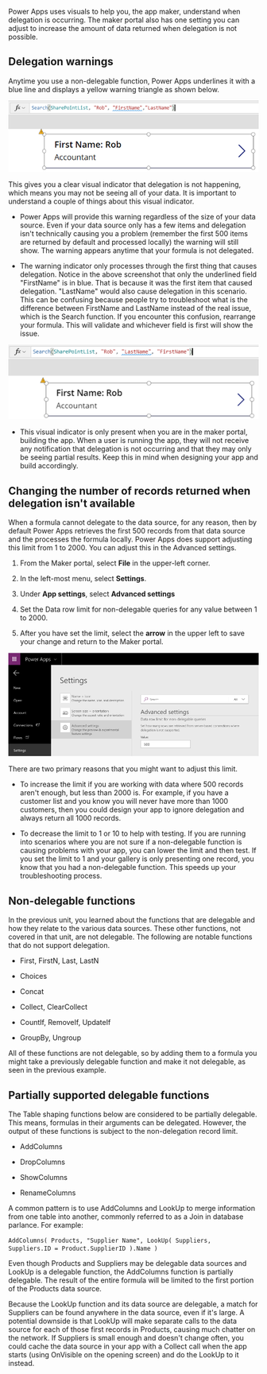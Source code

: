 Power Apps uses visuals to help you, the app maker, understand when
delegation is occurring. The maker portal also has one setting you can
adjust to increase the amount of data returned when delegation is not
possible.

Delegation warnings
-------------------

Anytime you use a non-delegable function, Power Apps underlines it with a
blue line and displays a yellow warning triangle as shown below.

![Delegation Warnings](../media/delegate-warning.png)

This gives you a clear visual indicator that delegation is not
happening, which means you may not be seeing all of your data. It is
important to understand a couple of things about this visual indicator.

- Power Apps will provide this warning regardless of the size of your
    data source. Even if your data source only has a few items
    and delegation isn't technically causing you a problem (remember the
    first 500 items are returned by default and processed locally) the
    warning will still show. The warning appears anytime that your formula is
    not delegated.

- The warning indicator only processes through the first thing that causes delegation. Notice in the above screenshot that only the underlined field "FirstName" is in blue. That is because it was the first item that caused delegation. "LastName" would also cause delegation in this scenario. This can be confusing because people try to troubleshoot what is the difference between FirstName and LastName instead of the real issue, which is the Search function. If you encounter this confusion, rearrange your formula. This will validate and whichever field is first will show the issue.

![Warning Indicator](../media/warning-indicator.png)

- This visual indicator is only present when you are in the maker
    portal, building the app. When a user is running the app, they will
    not receive any notification that delegation is not occurring and
    that they may only be seeing partial results. Keep this in mind when
    designing your app and build accordingly.

Changing the number of records returned when delegation isn't available
-----------------------------------------------------------------------

When a formula cannot delegate to the data source, for any
reason, then by default Power Apps retrieves the first 500 records from
that data source and the processes the formula locally. Power Apps does
support adjusting this limit from 1 to 2000. You can adjust this in the Advanced
settings.

1.  From the Maker portal, select **File** in the upper-left corner.

2.  In the left-most menu, select **Settings**.

3.  Under **App settings**, select **Advanced settings**

4.  Set the Data row limit for non-delegable queries for any value
    between 1 to 2000.

5.  After you have set the limit, select the **arrow** in the upper left to
    save your change and return to the Maker portal.

![App Settings](../media/app-settings.png)

There are two primary reasons that you might want to adjust this limit.

- To increase the limit if you are working with data where 500
    records aren't enough, but less than 2000 is. For example, if you
    have a customer list and you know you will never have more than 1000
    customers, then you could design your app to ignore delegation and
    always return all 1000 records.

- To decrease the limit to 1 or 10 to help with testing. If you
    are running into scenarios where you are not sure if a non-delegable
    function is causing problems with your app, you can lower the limit
    and then test. If you set the limit to 1 and your gallery is
    only presenting one record, you know that you had a non-delegable
    function. This speeds up your troubleshooting process.

Non-delegable functions
-----------------------

In the previous unit, you learned about the functions that are delegable and how they relate to the various data sources. These other functions, not covered in that unit, are not delegable. The following are notable functions that do not support delegation.

-   First, FirstN, Last, LastN

-   Choices

-   Concat

-   Collect, ClearCollect

-   CountIf, RemoveIf, UpdateIf

-   GroupBy, Ungroup

All of these functions are not delegable, so by adding them to a formula you might take a previously delegable function and make it not delegable, as seen in the previous example.

Partially supported delegable functions
-----------------------

The Table shaping functions below are considered to be partially delegable. This means, formulas in their arguments can be delegated. However, the output of these functions is subject to the non-delegation record limit.

-   AddColumns

-   DropColumns

-   ShowColumns

-   RenameColumns

A common pattern is to use AddColumns and LookUp to merge information
from one table into another, commonly referred to as a Join in database
parlance. For example:

```
AddColumns( Products, "Supplier Name", LookUp( Suppliers,
Suppliers.ID = Product.SupplierID ).Name )
```

Even though Products and Suppliers may be delegable data sources and
LookUp is a delegable function, the AddColumns function is partially
delegable. The result of the entire formula will be limited to the first
portion of the Products data source.

Because the LookUp function and its data source are delegable, a match
for Suppliers can be found anywhere in the data source, even if it\'s
large. A potential downside is that LookUp will make separate calls to
the data source for each of those first records in Products, causing much chatter on the network. If Suppliers is small enough and doesn't
change often, you could cache the data source in your app with a Collect
call when the app starts (using OnVisible on the opening screen) and do
the LookUp to it instead. 
